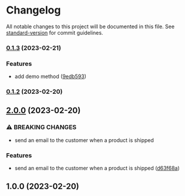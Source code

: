 # Changelog

All notable changes to this project will be documented in this file. See [standard-version](https://github.com/conventional-changelog/standard-version) for commit guidelines.

### [0.1.3](https://github.com/tharinduEranga/maven_semantic_release/compare/v0.1.2...v0.1.3) (2023-02-21)


### Features

* add demo method ([9edb593](https://github.com/tharinduEranga/maven_semantic_release/commit/9edb5937af21bb9ef6675566ba13c7d6fc1787cd))

### [0.1.2](https://github.com/tharinduEranga/maven_semantic_release/compare/v2.0.0...v0.1.2) (2023-02-20)

## [2.0.0](https://github.com/tharinduEranga/maven_semantic_release/compare/v1.0.0...v2.0.0) (2023-02-20)


### ⚠ BREAKING CHANGES

* send an email to the customer when a product is shipped

### Features

* send an email to the customer when a product is shipped ([d63f68a](https://github.com/tharinduEranga/maven_semantic_release/commit/d63f68a94ce28c384d428f05417d57779c8a038e))

## 1.0.0 (2023-02-20)
